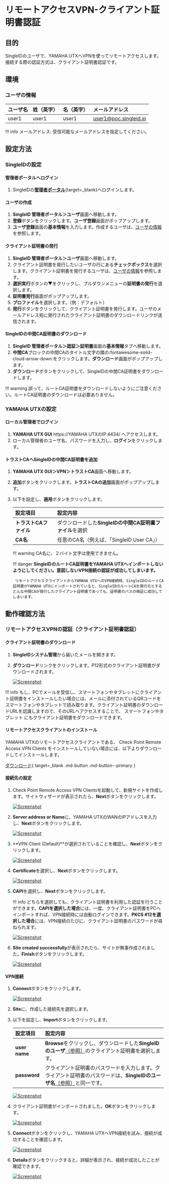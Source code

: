 # リモートアクセスVPN-クライアント証明書認証
## 目的
SingleIDのユーザで、YAMAHA UTXへVPNを使ってリモートアクセスします。
接続する際の認証方式は、クライアント証明書認証です。

## 環境
### ユーザの情報
| **ユーザ名** | **姓（英字）** | **名（英字）** | **メールアドレス** |
| :--- | :--- | :--- | :--- |
| user1 | user1 | user1 | user1@poc.singleid.jp |

!!! info
    メールアドレス: 受信可能なメールアドレスを指定してください。

## 設定方法
### SingleIDの設定
#### 管理者ポータルへログイン
1. SingleIDの[**管理者ポータル**](https://login.singleid.jp/){target=_blank}へログインします。

#### ユーザの作成
1. **SingleID 管理者ポータル＞ユーザ**画面へ移動します。
2. **登録**ボタンをクリックします。**ユーザ登録**画面がポップアップします。
3. **ユーザ登録**画面の**基本情報**を入力します。作成するユーザは、[ユーザの情報](#ユーザの情報)を参照します。 

#### クライアント証明書の発行
1. **SingleID 管理者ポータル＞ユーザ**画面へ移動します。
2. クライアント証明書を発行したいユーザの行にある**チェックボックス**を選択します。クライアント証明書を発行するユーザは、[ユーザの情報](#ユーザの情報)を参照します。
3. **選択実行**ボタンの▼をクリックし、プルダウンメニューの**証明書の発行**を選択します。
4. **証明書発行**画面がポップアップします。
5. **プロファイル**を選択します。（例：デフォルト）
6. **発行**ボタンをクリックして、クライアント証明書を発行します。ユーザのメールアドレス宛に発行されたクライアント証明書のダウンロードリンクが送信されます。

#### SingleIDの中間CA証明書のダウンロード
1. **SingleID 管理者ポータル＞認証＞証明書**画面の**基本情報**タブへ移動します。
2. **中間CA**ブロックの中間CAのタイトル文字の隣の:fontawesome-solid-cloud-arrow-down:をクリックします。**ダウンロード**画面がポップアップします。
3. **ダウンロード**ボタンをクリックして、SingleIDの中間CA証明書をダウンロードします。

!!! warning
    誤って、ルートCA証明書をダウンロードしないようにご注意ください。ルートCA証明書のダウンロードは必要ありません。

### YAMAHA UTXの設定
#### ローカル管理者でログイン
1. **YAMAHA UTX GUI** https://YAMAHA UTXのIP:4434/ へアクセスします。
2. ローカル管理者のユーザ名、パスワードを入力し、**ログイン**をクリックします。

#### トラストCAへSingleIDの中間CA証明書を追加
1. **YAMAHA UTX GUI＞VPN＞トラストCA**画面へ移動します。
2. **追加**ボタンをクリックします。**トラストCAの追加**画面がポップアップします。
3. 以下を設定し、**適用**ボタンをクリックします。

    | **設定項目** | **設定内容** |
    | :--- | :--- |
    | **トラストCAファイル** | ダウンロードした**SingleIDの中間CA証明書ファイル**を選択 |
    | **CA名** | 任意のCA名（例えば、「SingleID User CA」） |

    !!! warning
        CA名に、２バイト文字は使用できません。
    
    !!! danger
        **SingleIDのルートCA証明書をYAMAHA UTXへインポートしないようにしてください。意図しないVPN接続の認証が成功してしまいます。**
        
        リモートアクセスクライアントからYAMAHA UTXへのVPN接続時、SingleIDのルートCA証明書がYAMAHA UTXにインポートされていると、SingleIDのルートCAを発行元とするどんな中間CAが発行したクライアント証明書であっても、証明書のパスの検証に成功してしまいます。

## 動作確認方法
### リモートアクセスVPNの認証（クライアント証明書認証）

#### クライアント証明書のダウンロード
1. **SingleIDシステム管理**から届いたメールを開きます。
2. **ダウンロード**リンクをクリックします。P12形式のクライアント証明書がダウンロードされます。

    [![Screenshot](/images/2021-09-02_19-10-04-1024x489-1.png)](/images/2021-09-02_19-10-04-1024x489-1.png)

!!! info
    もし、PCでメールを受信し、スマートフォンやタブレットにクライアント証明書をインストールしたい場合には、メールに添付されているQRコードを スマートフォンやタブレットで読み取ります。クライアント証明書のダウンロードURLを認識しますので、そのURLへアクセスすることで、 スマートフォンやタブレット にもクライアント証明書をダウンロードできます。

#### リモートアクセスクライアントのインストール
YAMAHA UTXのリモートアクセスクライアントである、 Check Point Remote Access VPN Clients をインストールしていない場合には、以下よりダウンロードしてインストールします。

[ダウンロード](https://supportcenter.checkpoint.com/supportcenter/portal?version=&amp;os=&amp;productTab=downloads&amp;product=175&amp;eventSubmit_doShowproductpage=){ target=_blank .md-button .md-button--primary }

#### 接続先の設定

1. Check Point Remote Access VPN Clientsを起動して、新規サイトを作成します。サイトウィザードが表示されたら、**Next**ボタンをクリックします。

    [![Screenshot](/images/image-24.png)](/images/image-24.png)

2. **Server address or Name**に、YAMAHA UTXのWANのIPアドレスを入力し、**Next**ボタンをクリックします。

    [![Screenshot](/images/image-25.png)](/images/image-25.png)

3. **VPN Client (Default)**が選択されていることを確認し、**Next**ボタンをクリックします。

    [![Screenshot](/images/image-26.png)](/images/image-26.png)

4. **Certificate**を選択し、**Next**ボタンをクリックします。

    [![Screenshot](/images/image-cpvpnclient-cert.png)](/images/image-cpvpnclient-cert.png)

5. **CAPI**を選択し、**Next**ボタンをクリックします。

    !!! info
        どちらを選択しても、クライアント証明書を利用した認証を行うことができます。**CAPIを選択した場合**には、一度、クライアント証明書をPCへインポートすれば、VPN接続時には自動ログインできます。**PKCS #12を選択した場合**には、VPN接続のたびに、クライアント証明書のパスワードが尋ねられます。

    [![Screenshot](/images/image-cpvpnclient-capi.png)](/images/image-cpvpnclient-capi.png)

6. **Site created successfully**が表示されたら、サイトが無事作成されました。**Finish**ボタンをクリックします。

    [![Screenshot](/images/image-29.png)](/images/image-29.png)

#### VPN接続

1. **Connect**ボタンをクリックします。 

    [![Screenshot](/images/image-30.png)](/images/image-30.png)

2. **Site**に、作成した接続先を選択します。

3. 以下を設定し、**Import**ボタンをクリックします。
    
    | **設定項目** | **設定内容** |
    | :--- | :--- |
    | **user name** | **Browse**をクリックし、ダウンロードした**SingleIDのユーザ**[（参照）](#ユーザの情報)のクライアント証明書を選択します。 |
    | **password** | クライアント証明書のパスワードを入力します。クライアント証明書のパスワードは、**SingleIDのユーザ名**[（参照）](#ユーザの情報)と同一です。 |

    [![Screenshot](/images/image-cpvpnclient-importcert.png)](/images/image-cpvpnclient-importcert.png)

4. クライアント証明書がインポートされました。**OK**ボタンをクリックします。

    [![Screenshot](/images/image-cpvpnclient-importcert-ok.png)](/images/image-cpvpnclient-importcert-ok.png)

5. **Connect**ボタンをクリックし、YAMAHA UTXへVPN接続を試み、接続が成功することを確認します。

    [![Screenshot](/images/image-cpvpnclient-cert-connect.png)](/images/image-cpvpnclient-cert-connect.png)

6. **Details**ボタンをクリックすると、詳細が表示され、接続が成功したことが確認できます。

    [![Screenshot](/images/image-32.png)](/images/image-32.png)

